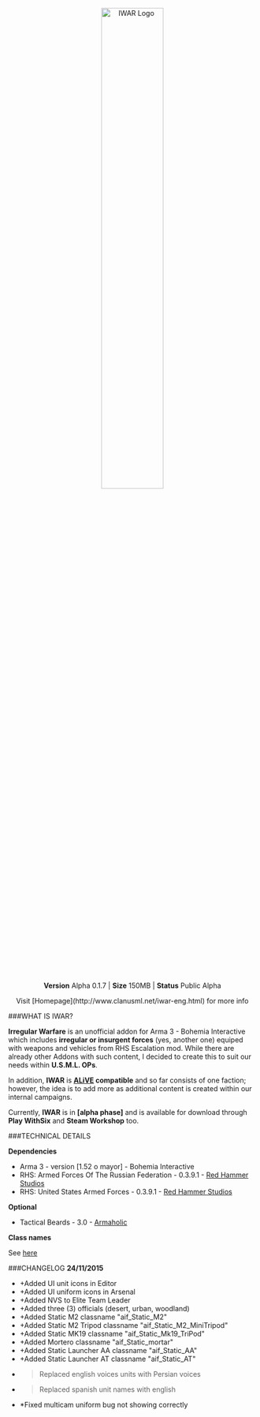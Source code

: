 <p align="center"><img src="http://www.clanusml.net/media/iwar1024x512.jpg" width="50%" alt="IWAR Logo" style="margin-bottom:10px;" </p>

<p align="center"><strong>Version</strong> Alpha 0.1.7 | <strong>Size</strong> 150MB | <strong>Status</strong> Public Alpha 

<p align="center">
Visit [Homepage](http://www.clanusml.net/iwar-eng.html) for more info
</p>

###WHAT IS IWAR?

**Irregular Warfare** is an unofficial addon for Arma 3 - Bohemia Interactive which includes **irregular or insurgent forces** (yes, another one) equiped with weapons and vehicles from RHS Escalation mod. While there are already other Addons with such content, I decided to create this to suit our needs within **U.S.M.L. OPs**.

In addition, **IWAR** is **[ALiVE](http://www.alivemod.com) compatible** and so far consists of one faction; however, the idea is to add more as additional content is created within our internal campaigns.


Currently, **IWAR** is in **[alpha phase]** and is available for download through **Play WithSix** and **Steam Workshop** too.


###TECHNICAL DETAILS

**Dependencies**

- Arma 3 - version [1.52 o mayor] - Bohemia Interactive
- RHS: Armed Forces Of The Russian Federation - 0.3.9.1 - [Red Hammer Studios](http://www.rhsmods.org)
- RHS: United States Armed Forces - 0.3.9.1 - [Red Hammer Studios](http://www.rhsmods.org)



**Optional**

- Tactical Beards - 3.0 - [Armaholic](http://www.armaholic.com)

**Class names**

See [here](https://github.com/iwarmod/IWAR/blob/master/classnames.txt)


###CHANGELOG
**24/11/2015**
- +Added UI unit icons in Editor
- +Added UI uniform icons in Arsenal
- +Added NVS to Elite Team Leader
- +Added three (3) officials (desert, urban, woodland)
- +Added Static M2 classname "aif_Static_M2"
- +Added Static M2 Tripod classname "aif_Static_M2_MiniTripod"
- +Added Static MK19 classname "aif_Static_Mk19_TriPod"
- +Added Mortero classname "aif_Static_mortar"
- +Added Static Launcher AA classname "aif_Static_AA"
- +Added Static Launcher AT classname "aif_Static_AT"
- >Replaced english voices units with Persian voices
- >Replaced spanish unit names with english
- *Fixed multicam uniform bug not showing correctly
